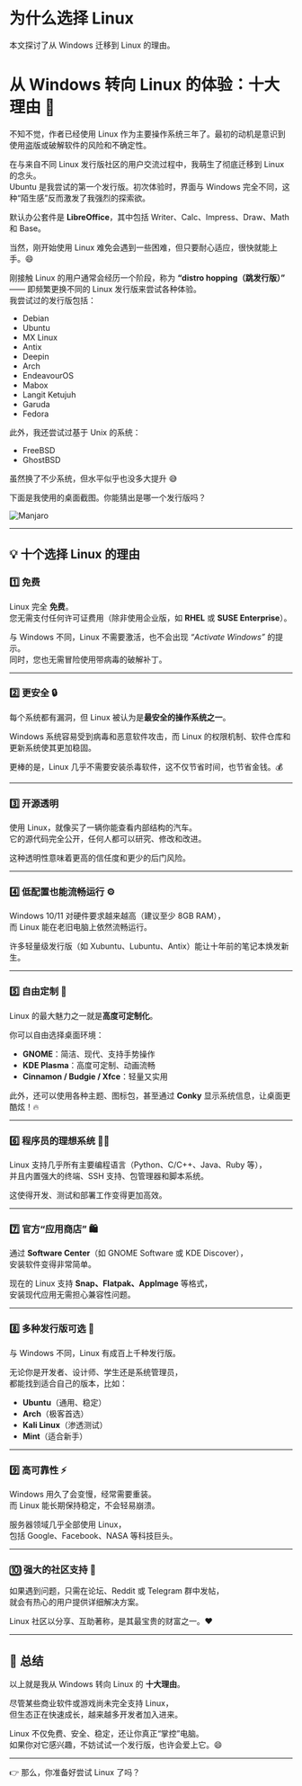 # 为什么选择 Linux


本文探讨了从 Windows 迁移到 Linux 的理由。

<!--more-->

# 从 Windows 转向 Linux 的体验：十大理由 🚀  

不知不觉，作者已经使用 Linux 作为主要操作系统三年了。最初的动机是意识到使用盗版或破解软件的风险和不确定性。  

在与来自不同 Linux 发行版社区的用户交流过程中，我萌生了彻底迁移到 Linux 的念头。  
Ubuntu 是我尝试的第一个发行版。初次体验时，界面与 Windows 完全不同，这种“陌生感”反而激发了我强烈的探索欲。  

默认办公套件是 **LibreOffice**，其中包括 Writer、Calc、Impress、Draw、Math 和 Base。  

当然，刚开始使用 Linux 难免会遇到一些困难，但只要耐心适应，很快就能上手。😄  

刚接触 Linux 的用户通常会经历一个阶段，称为 **“distro hopping（跳发行版）”** —— 即频繁更换不同的 Linux 发行版来尝试各种体验。  
我尝试过的发行版包括：  

- Debian  
- Ubuntu  
- MX Linux  
- Antix  
- Deepin  
- Arch  
- EndeavourOS  
- Mabox  
- Langit Ketujuh  
- Garuda  
- Fedora  

此外，我还尝试过基于 Unix 的系统：  

- FreeBSD  
- GhostBSD  

虽然换了不少系统，但水平似乎也没多大提升 😅  

下面是我使用的桌面截图。你能猜出是哪一个发行版吗？  

![Manjaro](manjaro.png)

---

## 💡 十个选择 Linux 的理由  

### 1️⃣ 免费  

Linux 完全 **免费**。  
您无需支付任何许可证费用（除非使用企业版，如 **RHEL** 或 **SUSE Enterprise**）。  

与 Windows 不同，Linux 不需要激活，也不会出现 *“Activate Windows”* 的提示。  
同时，您也无需冒险使用带病毒的破解补丁。  

---

### 2️⃣ 更安全 🔒  

每个系统都有漏洞，但 Linux 被认为是**最安全的操作系统之一**。  

Windows 系统容易受到病毒和恶意软件攻击，而 Linux 的权限机制、软件仓库和更新系统使其更加稳固。  

更棒的是，Linux 几乎不需要安装杀毒软件，这不仅节省时间，也节省金钱。💰  

---

### 3️⃣ 开源透明  

使用 Linux，就像买了一辆你能查看内部结构的汽车。  
它的源代码完全公开，任何人都可以研究、修改和改进。  

这种透明性意味着更高的信任度和更少的后门风险。  

---

### 4️⃣ 低配置也能流畅运行 ⚙️  

Windows 10/11 对硬件要求越来越高（建议至少 8GB RAM），  
而 Linux 能在老旧电脑上依然流畅运行。  

许多轻量级发行版（如 Xubuntu、Lubuntu、Antix）能让十年前的笔记本焕发新生。  

---

### 5️⃣ 自由定制 🎨  

Linux 的最大魅力之一就是**高度可定制化**。  

你可以自由选择桌面环境：  
- **GNOME**：简洁、现代、支持手势操作  
- **KDE Plasma**：高度可定制、动画流畅  
- **Cinnamon / Budgie / Xfce**：轻量又实用  

此外，还可以使用各种主题、图标包，甚至通过 **Conky** 显示系统信息，让桌面更酷炫！🔥  

---

### 6️⃣ 程序员的理想系统 👨‍💻  

Linux 支持几乎所有主要编程语言（Python、C/C++、Java、Ruby 等），  
并且内置强大的终端、SSH 支持、包管理器和脚本系统。  

这使得开发、测试和部署工作变得更加高效。  

---

### 7️⃣ 官方“应用商店” 🛍️  

通过 **Software Center**（如 GNOME Software 或 KDE Discover），  
安装软件变得非常简单。  

现在的 Linux 支持 **Snap、Flatpak、AppImage** 等格式，  
安装现代应用无需担心兼容性问题。  

---

### 8️⃣ 多种发行版可选 🐧  

与 Windows 不同，Linux 有成百上千种发行版。  

无论你是开发者、设计师、学生还是系统管理员，  
都能找到适合自己的版本，比如：  
- **Ubuntu**（通用、稳定）  
- **Arch**（极客首选）  
- **Kali Linux**（渗透测试）  
- **Mint**（适合新手）  

---

### 9️⃣ 高可靠性 ⚡  

Windows 用久了会变慢，经常需要重装。  
而 Linux 能长期保持稳定，不会轻易崩溃。  

服务器领域几乎全部使用 Linux，  
包括 Google、Facebook、NASA 等科技巨头。  

---

### 🔟 强大的社区支持 🤝  

如果遇到问题，只需在论坛、Reddit 或 Telegram 群中发帖，  
就会有热心的用户提供详细解决方案。  

Linux 社区以分享、互助著称，是其最宝贵的财富之一。❤️  

---

## 🧩 总结  

以上就是我从 Windows 转向 Linux 的 **十大理由**。  

尽管某些商业软件或游戏尚未完全支持 Linux，  
但生态正在快速成长，越来越多开发者加入进来。  

Linux 不仅免费、安全、稳定，还让你真正“掌控”电脑。  
如果你对它感兴趣，不妨试试一个发行版，也许会爱上它。😄  

---

👉 那么，你准备好尝试 Linux 了吗？  

